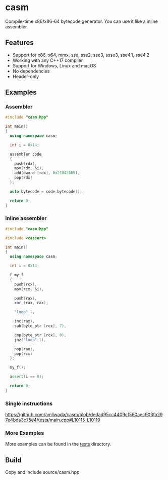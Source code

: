 # casm
Compile-time x86/x86-64 bytecode generator. You can use it like a inline assembler.

## Features

- Support for x86, x64, mmx, sse, sse2, sse3, ssse3, sse4.1, sse4.2
- Working with any C++17 compiler
- Support for Windows, Linux and macOS
- No dependencies
- Header-only

## Examples

### Assembler

```C++
#include "casm.hpp"

int main()
{
  using namespace casm;

  int i = 0x14;

  assembler code
  {	
    push(rdx),
    mov(rdx, &i),
    add(dword [rdx], 0x21042005),
    pop(rdx)
  };

  auto bytecode = code.bytecode();

  return 0;
}
```

### Inline assembler

```C++
#include "casm.hpp"

#include <cassert>

int main()
{
  using namespace casm;

  int i = 0x14;

  f my_f
  {	
    push(rcx),
    mov(rcx, &i),

    push(rax),
    xor_(rax, rax),

    "loop"_l,

    inc(rax),
    sub(byte_ptr [rcx], 7),

    cmp(byte_ptr [rcx], 0),
    jnz("loop"_l),

    pop(rax),
    pop(rcx)
  };

  my_f();

  assert(i == 0);

  return 0;
}
```

### Single instructions

https://github.com/amliwada/casm/blob/dedad95cc4409cf560aec903fa297e4bda3c75e4/tests/main.cpp#L10115-L10119

### More Examples

More examples can be found in the [tests](./tests/) directory.

## Build

Copy and include source/casm.hpp
